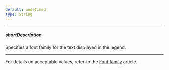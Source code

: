 ```yaml
---
default: undefined
type: String
---
```

---
##### shortDescription
Specifies a font family for the text displayed in the legend.

---
For details on acceptable values, refer to the [Font family](https://www.w3.org/TR/CSS21/fonts.html#propdef-font-family) article.